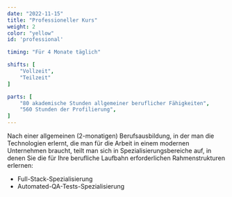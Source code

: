 ```yaml
---
date: "2022-11-15"
title: "Professioneller Kurs"
weight: 2
color: "yellow"
id: 'professional'

timing: "Für 4 Monate täglich"

shifts: [
    "Vollzeit",
    "Teilzeit"
]

parts: [
    "80 akademische Stunden allgemeiner beruflicher Fähigkeiten",
    "560 Stunden der Profilierung",
]
---
```


Nach einer allgemeinen (2-monatigen) Berufsausbildung, in der man die Technologien erlernt, die man für die Arbeit in einem modernen Unternehmen braucht, teilt man sich in Spezialisierungsbereiche auf, in denen Sie die für Ihre berufliche Laufbahn erforderlichen Rahmenstrukturen erlernen:

- Full-Stack-Spezialisierung
- Automated-QA-Tests-Spezialisierung
